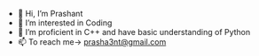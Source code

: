 - 👋 Hi, I’m Prashant
- 👀 I’m interested in Coding
- 🌱 I’m proficient in C++ and have basic understanding of Python
- 📫 To reach me-> prasha3nt@gmail.com

<!---
prasha3nt/prasha3nt is a ✨ special ✨ repository because its `README.md` (this file) appears on your GitHub profile.
You can click the Preview link to take a look at your changes.
--->

